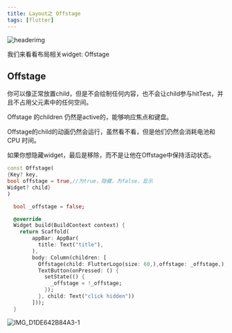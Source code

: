 ```yaml
---
title: Layout之 Offstage
tags: [flutter]
---
```

![headerimg](./Header.png)

我们来看看布局相关widget: Offstage

<!--truncate-->

## Offstage

你可以像正常放置child，但是不会绘制任何内容，也不会让child参与hitTest，并且不占用父元素中的任何空间。

Offstage 的children 仍然是active的，能够响应焦点和键盘。

Offstage的child的动画仍然会运行，虽然看不看，但是他们仍然会消耗电池和 CPU 时间。

如果你想隐藏widget，最后是移除，而不是让他在Offstage中保持活动状态。

```dart
const Offstage(
{Key? key,
bool offstage = true,//为true，隐藏，为false，显示
Widget? child}
)
```

```dart
  bool _offstage = false;

  @override
  Widget build(BuildContext context) {
    return Scaffold(
        appBar: AppBar(
          title: Text("title"),
        ),
        body: Column(children: [
          Offstage(child: FlutterLogo(size: 60,),offstage: _offstage,),
          TextButton(onPressed: () {
            setState(() {
              _offstage = !_offstage;
            });
          }, child: Text("click hidden"))
        ]));
  }
```

![IMG_D1DE642B84A3-1](https://tva1.sinaimg.cn/large/e6c9d24egy1h2rf2slyufj20zo0jqmy2.jpg)